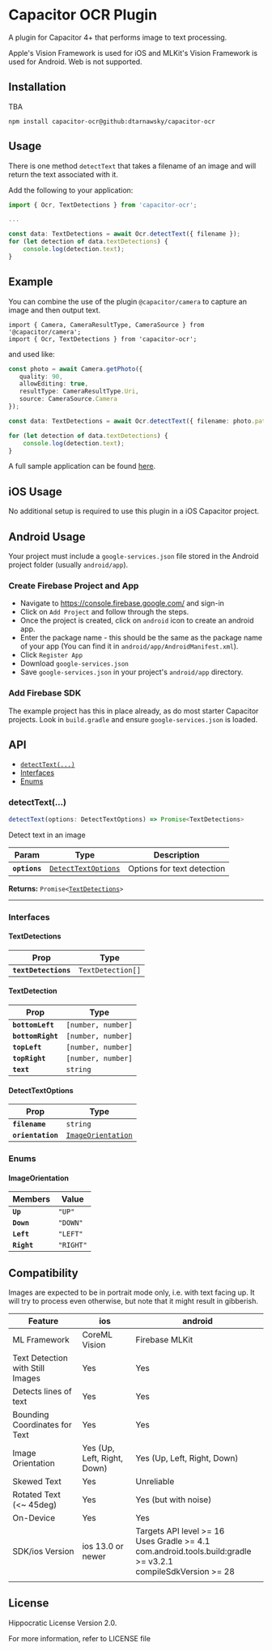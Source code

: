 # Capacitor OCR Plugin

A plugin for Capacitor 4+ that performs image to text processing.

Apple's Vision Framework is used for iOS and MLKit's Vision Framework is used for Android. Web is not supported.

## Installation

TBA
```
npm install capacitor-ocr@github:dtarnawsky/capacitor-ocr
```

## Usage

There is one method `detectText` that takes a filename of an image and will return the text associated with it.

Add the following to your application:
```typescript
import { Ocr, TextDetections } from 'capacitor-ocr';

...

const data: TextDetections = await Ocr.detectText({ filename });
for (let detection of data.textDetections) {
    console.log(detection.text);
}
```

## Example

You can combine the use of the plugin `@capacitor/camera` to capture an image and then output text.

```
import { Camera, CameraResultType, CameraSource } from '@capacitor/camera';
import { Ocr, TextDetections } from 'capacitor-ocr';
```

and used like:

```typescript
const photo = await Camera.getPhoto({
   quality: 90,
   allowEditing: true,
   resultType: CameraResultType.Uri,
   source: CameraSource.Camera        
});

const data: TextDetections = await Ocr.detectText({ filename: photo.path });

for (let detection of data.textDetections) {
    console.log(detection.text);
}
```

A full sample application can be found [here](https://github.com/dtarnawsky/capacitor-ocr-example).

## iOS Usage
No additional setup is required to use this plugin in a iOS Capacitor project.

## Android Usage

Your project must include a `google-services.json` file stored in the Android project folder (usually `android/app`).

### Create Firebase Project and App

- Navigate to https://console.firebase.google.com/ and sign-in
- Click on `Add Project` and follow through the steps.
- Once the project is created, click on `android` icon to create an android app.
- Enter the package name - this should be the same as the package name of your app (You can find it in `android/app/AndroidManifest.xml`). 
- Click `Register App`
- Download `google-services.json`
- Save `google-services.json` in your project's `android/app` directory.

### Add Firebase SDK
The example project has this in place already, as do most starter Capacitor projects. Look in `build.gradle` and ensure `google-services.json` is loaded.

## API

<docgen-index>

* [`detectText(...)`](#detecttext)
* [Interfaces](#interfaces)
* [Enums](#enums)

</docgen-index>

<docgen-api>
<!--Update the source file JSDoc comments and rerun docgen to update the docs below-->

### detectText(...)

```typescript
detectText(options: DetectTextOptions) => Promise<TextDetections>
```

Detect text in an image

| Param         | Type                                                            | Description                |
| ------------- | --------------------------------------------------------------- | -------------------------- |
| **`options`** | <code><a href="#detecttextoptions">DetectTextOptions</a></code> | Options for text detection |

**Returns:** <code>Promise&lt;<a href="#textdetections">TextDetections</a>&gt;</code>

--------------------


### Interfaces


#### TextDetections

| Prop                 | Type                         |
| -------------------- | ---------------------------- |
| **`textDetections`** | <code>TextDetection[]</code> |


#### TextDetection

| Prop              | Type                          |
| ----------------- | ----------------------------- |
| **`bottomLeft`**  | <code>[number, number]</code> |
| **`bottomRight`** | <code>[number, number]</code> |
| **`topLeft`**     | <code>[number, number]</code> |
| **`topRight`**    | <code>[number, number]</code> |
| **`text`**        | <code>string</code>           |


#### DetectTextOptions

| Prop              | Type                                                          |
| ----------------- | ------------------------------------------------------------- |
| **`filename`**    | <code>string</code>                                           |
| **`orientation`** | <code><a href="#imageorientation">ImageOrientation</a></code> |


### Enums


#### ImageOrientation

| Members     | Value                |
| ----------- | -------------------- |
| **`Up`**    | <code>"UP"</code>    |
| **`Down`**  | <code>"DOWN"</code>  |
| **`Left`**  | <code>"LEFT"</code>  |
| **`Right`** | <code>"RIGHT"</code> |

</docgen-api>

## Compatibility

Images are expected to be in portrait mode only, i.e. with text facing up. It will try to process even otherwise, but note that it might result in gibberish.

| Feature                          | ios                         | android                     |
| -------------------------------- | --------------------------- | --------------------------- |
| ML Framework                     | CoreML Vision               | Firebase MLKit              |
| Text Detection with Still Images | Yes                         | Yes                         |
| Detects lines of text            | Yes                         | Yes                         |
| Bounding Coordinates for Text    | Yes                         | Yes                         |
| Image Orientation                | Yes (Up, Left, Right, Down) | Yes (Up, Left, Right, Down) |
| Skewed Text                      | Yes                         | Unreliable                  |
| Rotated Text (<~ 45deg)          | Yes                         | Yes (but with noise)        |
| On-Device                        | Yes                         | Yes                         |
| SDK/ios Version                  | ios 13.0 or newer           | Targets API level >= 16<br>Uses Gradle >= 4.1<br>com.android.tools.build:gradle >= v3.2.1<br>compileSdkVersion >= 28 |
| | | |


## License
Hippocratic License Version 2.0.

For more information, refer to LICENSE file
